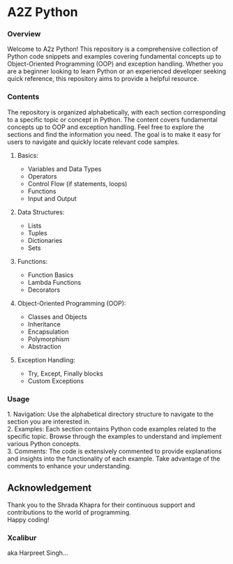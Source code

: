 <h1> A2Z Python </h1>

<h3> Overview</h3>
Welcome to A2z Python! This repository is a comprehensive collection of Python code snippets and examples covering fundamental concepts up to Object-Oriented Programming (OOP) and exception handling. Whether you are a beginner looking to learn Python or an experienced developer seeking quick reference, this repository aims to provide a helpful resource.

<h3>Contents</h3>
The repository is organized alphabetically, with each section corresponding to a specific topic or concept in Python. The content covers fundamental concepts up to OOP and exception handling. Feel free to explore the sections and find the information you need. The goal is to make it easy for users to navigate and quickly locate relevant code samples.

1. Basics:
   - Variables and Data Types
   - Operators
   - Control Flow (if statements, loops)
   - Functions
   - Input and Output

2. Data Structures:
   - Lists
   - Tuples
   - Dictionaries
   - Sets

3. Functions:
   - Function Basics
   - Lambda Functions
   - Decorators

4. Object-Oriented Programming (OOP):
   - Classes and Objects
   - Inheritance
   - Encapsulation
   - Polymorphism
   - Abstraction

5. Exception Handling:
   - Try, Except, Finally blocks
   - Custom Exceptions

<h3>Usage</h3>
1. Navigation: Use the alphabetical directory structure to navigate to the section you are interested in.
<br>
2. Examples: Each section contains Python code examples related to the specific topic. Browse through the examples to understand and implement various Python concepts.
<br>
3. Comments: The code is extensively commented to provide explanations and insights into the functionality of each example. Take advantage of the comments to enhance your understanding.
<br>

<h2>Acknowledgement </h2>
Thank you to the Shrada Khapra for their continuous support and contributions to the world of programming.
<br>
Happy coding!


<p>
<b>
<h3>Xcalibur</h3> 
</b>

aka Harpreet Singh...
</p>
